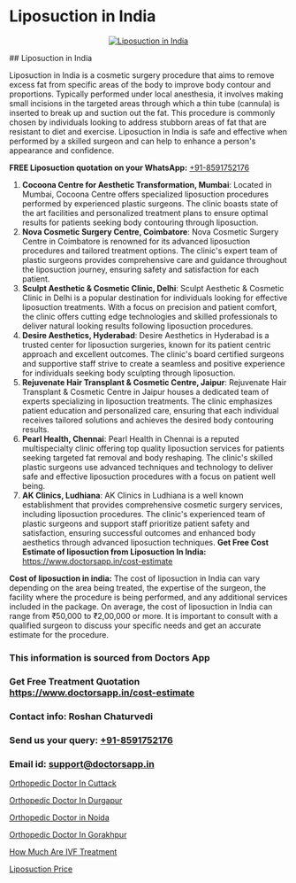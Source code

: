 # Liposuction in India

<p align="center">
  <a href="null">
    <img src="null" alt="Liposuction in India">
  </a>
</p>
## Liposuction in India

Liposuction in India is a cosmetic surgery procedure that aims to remove excess fat from specific areas of the body to improve body contour and proportions. Typically performed under local anesthesia, it involves making small incisions in the targeted areas through which a thin tube (cannula) is inserted to break up and suction out the fat. This procedure is commonly chosen by individuals looking to address stubborn areas of fat that are resistant to diet and exercise. Liposuction in India is safe and effective when performed by a skilled surgeon and can help to enhance a person's appearance and confidence.

**FREE Liposuction quotation on your WhatsApp:**  [+91-8591752176](https://api.whatsapp.com/send?phone=8591752176)

1) **Cocoona Centre for Aesthetic Transformation, Mumbai**: Located in Mumbai, Cocoona Centre offers specialized liposuction procedures performed by experienced plastic surgeons. The clinic boasts state of the art facilities and personalized treatment plans to ensure optimal results for patients seeking body contouring through liposuction.
2) **Nova Cosmetic Surgery Centre, Coimbatore**: Nova Cosmetic Surgery Centre in Coimbatore is renowned for its advanced liposuction procedures and tailored treatment options. The clinic's expert team of plastic surgeons provides comprehensive care and guidance throughout the liposuction journey, ensuring safety and satisfaction for each patient.
3) **Sculpt Aesthetic & Cosmetic Clinic, Delhi**: Sculpt Aesthetic & Cosmetic Clinic in Delhi is a popular destination for individuals looking for effective liposuction treatments. With a focus on precision and patient comfort, the clinic offers cutting edge technologies and skilled professionals to deliver natural looking results following liposuction procedures.
4) **Desire Aesthetics, Hyderabad**: Desire Aesthetics in Hyderabad is a trusted center for liposuction surgeries, known for its patient centric approach and excellent outcomes. The clinic's board certified surgeons and supportive staff strive to create a seamless and positive experience for individuals seeking body sculpting through liposuction.
5) **Rejuvenate Hair Transplant & Cosmetic Centre, Jaipur**: Rejuvenate Hair Transplant & Cosmetic Centre in Jaipur houses a dedicated team of experts specializing in liposuction treatments. The clinic emphasizes patient education and personalized care, ensuring that each individual receives tailored solutions and achieves the desired body contouring results.
6) **Pearl Health, Chennai**: Pearl Health in Chennai is a reputed multispecialty clinic offering top quality liposuction services for patients seeking targeted fat removal and body reshaping. The clinic's skilled plastic surgeons use advanced techniques and technology to deliver safe and effective liposuction procedures with a focus on patient well being.
7) **AK Clinics, Ludhiana**: AK Clinics in Ludhiana is a well known establishment that provides comprehensive cosmetic surgery services, including liposuction procedures. The clinic's experienced team of plastic surgeons and support staff prioritize patient safety and satisfaction, ensuring successful outcomes and enhanced body aesthetics through advanced liposuction techniques.
**Get Free Cost Estimate of liposuction from Liposuction In India:** https://www.doctorsapp.in/cost-estimate

**Cost of liposuction in india:**
The cost of liposuction in India can vary depending on the area being treated, the expertise of the surgeon, the facility where the procedure is being performed, and any additional services included in the package. On average, the cost of liposuction in India can range from ₹50,000 to ₹2,00,000 or more. It is important to consult with a qualified surgeon to discuss your specific needs and get an accurate estimate for the procedure.

### This information is sourced from Doctors App 
### Get Free Treatment Quotation https://www.doctorsapp.in/cost-estimate
### Contact info: Roshan Chaturvedi 
### Send us your query: [+91-8591752176](https://api.whatsapp.com/send?phone=8591752176) 
### Email id: support@doctorsapp.in

[Orthopedic Doctor In Cuttack](https://www.linkedin.com/pulse/orthopedic-doctor-cuttack-doctorsappin-k1elc?trackingId=HUeG%2BjCTYrt4W0%2BbJPMQtw%3D%3D&lipi=urn%3Ali%3Apage%3Ad_flagship3_company_admin%3BcTUR6naWQkWjeA%2BR15noZQ%3D%3D)

[Orthopedic Doctor In Durgapur](https://www.linkedin.com/pulse/orthopedic-doctor-durgapur-acl-tear-treatment-s49be?trackingId=Gcvc5vTd6oINEhaN9g2fMA%3D%3D&lipi=urn%3Ali%3Apage%3Ad_flagship3_company_admin%3BxUBWLKzDRA2fVBqJ%2Fp%2FTnw%3D%3D)

[Orthopedic Doctor in Noida](https://medium.com/@manish632504/orthopedic-doctor-in-noida-f103d03d5fbc)

[Orthopedic Doctor In Gorakhpur](https://medium.com/@vimalrana22/orthopedic-doctor-in-gorakhpur-bec0a4633b30)

[How Much Are IVF Treatment](https://doctors-apps.github.io/doctorsapp/how-much-are-ivf-treatment)

[Liposuction Price](https://doctors-apps.github.io/doctorsapp/liposuction-price)

